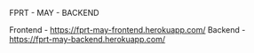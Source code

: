FPRT - MAY - BACKEND

Frontend - https://fprt-may-frontend.herokuapp.com/
Backend - https://fprt-may-backend.herokuapp.com/
